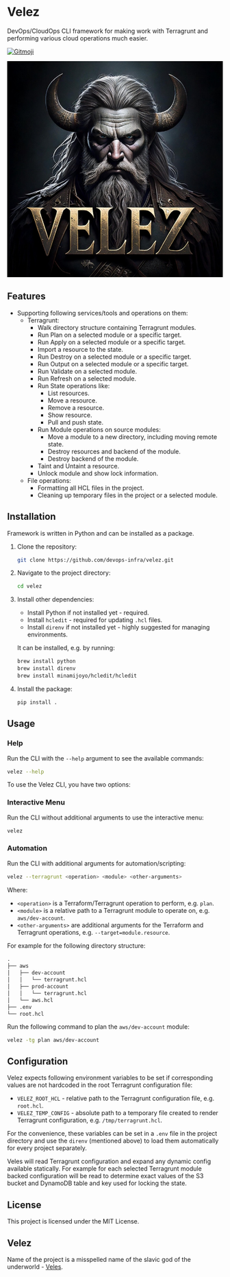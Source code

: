 # Velez

DevOps/CloudOps CLI framework for making work with Terragrunt and performing various cloud operations much easier.

<a href="https://gitmoji.dev">
  <img
    src="https://img.shields.io/badge/gitmoji-%20😜%20😍-FFDD67.svg?style=flat-square"
    alt="Gitmoji"
  />
</a>


![Velez](img/velez.jpg)


## Features

- Supporting following services/tools and operations on them:
    - Terragrunt:
        - Walk directory structure containing Terragrunt modules.
        - Run Plan on a selected module or a specific target.
        - Run Apply on a selected module or a specific target.
        - Import a resource to the state.
        - Run Destroy on a selected module or a specific target.
        - Run Output on a selected module or a specific target.
        - Run Validate on a selected module.
        - Run Refresh on a selected module.
        - Run State operations like:
            - List resources.
            - Move a resource.
            - Remove a resource.
            - Show resource.
            - Pull and push state.
        - Run Module operations on source modules:
            - Move a module to a new directory, including moving remote state.
            - Destroy resources and backend of the module.
            - Destroy backend of the module.
        - Taint and Untaint a resource.
        - Unlock module and show lock information.
    - File operations:
        - Formatting all HCL files in the project.
        - Cleaning up temporary files in the project or a selected module.


## Installation

Framework is written in Python and can be installed as a package.

1. Clone the repository:
    ```sh
    git clone https://github.com/devops-infra/velez.git
    ```
2. Navigate to the project directory:
    ```sh
    cd velez
    ```
3. Install other dependencies:
    * Install Python if not installed yet - required.
    * Install `hcledit` - required for updating `.hcl` files.
    * Install `direnv` if not installed yet - highly suggested for managing environments. 

    It can be installed, e.g. by running:
    ```sh
    brew install python
    brew install direnv
    brew install minamijoyo/hcledit/hcledit
    ```
4. Install the package:
    ```sh
    pip install .
    ```


## Usage

### Help

Run the CLI with the `--help` argument to see the available commands:

```sh
velez --help
```

To use the Velez CLI, you have two options:


### Interactive Menu

Run the CLI without additional arguments to use the interactive menu:

```sh
velez
```


### Automation

Run the CLI with additional arguments for automation/scripting:

```sh
velez --terragrunt <operation> <module> <other-arguments>
```

Where:

* `<operation>` is a Terraform/Terragrunt operation to perform, e.g. `plan`.
* `<module>` is a relative path to a Terragrunt module to operate on, e.g. `aws/dev-account`.
* `<other-arguments>` are additional arguments for the Terraform and Terragrunt operations, e.g.
  `--target=module.resource`.

For example for the following directory structure:

```plaintext
. 
├── aws
│   ├── dev-account
│   │   └── terragrunt.hcl
│   ├── prod-account
│   │   └── terragrunt.hcl
│   └── aws.hcl
├── .env
└── root.hcl
```

Run the following command to plan the `aws/dev-account` module:

```sh
velez -tg plan aws/dev-account
``` 


## Configuration

Velez expects following environment variables to be set if corresponding values are not hardcoded in the root Terragrunt
configuration file:

* `VELEZ_ROOT_HCL` - relative path to the Terragrunt configuration file, e.g. `root.hcl`.
* `VELEZ_TEMP_CONFIG` - absolute path to a temporary file created to render Terragrunt configuration, e.g.
  `/tmp/terragrunt.hcl`.

For the convenience, these variables can be set in a `.env` file in the project directory and use the `direnv` (mentioned above) to load
them automatically for every project separately.

Veles will read Terragrunt configuration and expand any dynamic config available statically. 
For example for each selected Terragrunt module backed configuration will be read to determine exact values of the S3 bucket and DynamoDB table and key used for locking the state.



## License

This project is licensed under the MIT License.

## Velez

Name of the project is a misspelled name of the slavic god of the
underworld - [Veles](https://en.wikipedia.org/wiki/Veles_(god)).
